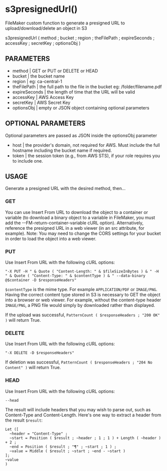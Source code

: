 # s3presignedUrl()
FileMaker custom function to generate a presigned URL to upload/download/delete an object in S3

s3presignedUrl ( method ; bucket ; region ; theFilePath ; expireSeconds ; accessKey ; secretKey ; optionsObj )

## PARAMETERS
* method | GET or PUT or DELETE or HEAD
* bucket | the bucket name
* region | eg: ca-central-1
* theFilePath | the full path to the file in the bucket eg: /folder/filename.pdf
* expireSeconds | the length of time that the URL will be valid
* accessKey | AWS Access Key
* secretKey | AWS Secret Key
* optionsObj | empty or JSON object containing optional parameters

## OPTIONAL PARAMETERS
Optional parameters are passed as JSON inside the optionsObj parameter
* host | the provider's domain, not required for AWS. Must include the full hostname including the bucket name if required.
* token | the session token (e.g., from AWS STS), if your role requires you to include one.

## USAGE

Generate a presigned URL with the desired method, then...

### GET

You can use Insert From URL to download the object to a container or variable (to download a binary object to a variable in FileMaker, you must add the --FM-return-container-variable cURL option). Alternatively, reference the presigned URL in a web viewer (in an src attribute, for example). Note: You may need to change the CORS settings for your bucket in order to load the object into a web viewer.

### PUT

Use Insert From URL with the following cURL options:
 
`"-X PUT -H " & Quote ( "Content-Length: " & $fileSizeInBytes ) & " -H " & Quote ( "Content-Type: " & $contentType ) & " --data-binary @$container -D $responseHeaders"`
 
`$contentType` is the mime type. For example `APPLICATION/PDF` or `IMAGE/PNG`. Having the correct content type stored in S3 is necessary to GET the object into a browser or web viewer. For example, without the content-type header `IMAGE/PNG`, a PNG file would simply by downloaded rather than displayed.
 
If the upload was successful, `PatternCount ( $responseHeaders ; "200 OK" )` will return True.

### DELETE

Use Insert From URL with the following cURL options:
 
`"-X DELETE -D $responseHeaders"`
 
If deletion was successful, `PatternCount ( $responseHeaders ; "204 No Content" )` will return True.

### HEAD

Use Insert From URL with the following cURL options:

`--head`

The result will include headers that you may wish to parse out, such as Content-Type and Content-Length. Here's one way to extract a header from the result `$result`:

```
Let ([
  ~header = "Content-Type" ;
  ~start = Position ( $result ; ~header ; 1 ; 1 ) + Length ( ~header ) + 2 ;
  ~end = Position ( $result ; "¶" ; ~start ; 1 ) ;
  ~value = Middle ( $result ; ~start ; ~end - ~start )
];
~value
)
```
